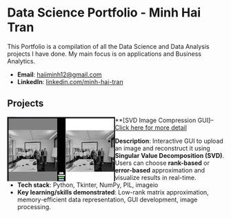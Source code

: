 # Data Science Portfolio - Minh Hai Tran
This Portfolio is a compilation of all the Data Science and Data Analysis projects I have done. My main focus is on applications and Business Analytics.

- **Email**: [haiiminh12@gmail.com](haiiminh12@gmail.com)
- **LinkedIn**: [linkedin.com/minh-hai-tran](https://www.linkedin.com/in/minh-hai-tran-19101b217/)

## Projects

<img align="left" width="250" height="150" src="https://github.com/minhhai1208/Portfolio-Data-Science/blob/main/Screenshot%202025-10-19%20090327.png"> **[SVD Image Compression GUI]– [Click here for more detail](https://github.com/minhhai1208/SVD-with-GUI)


- **Description**: Interactive GUI to upload an image and reconstruct it using **Singular Value Decomposition (SVD)**. Users can choose **rank-based** or **error-based** approximation and visualize results in real-time.
- **Tech stack**: Python, Tkinter, NumPy, PIL, imageio
- **Key learning/skills demonstrated**: Low-rank matrix approximation, memory-efficient data representation, GUI development, image processing.



